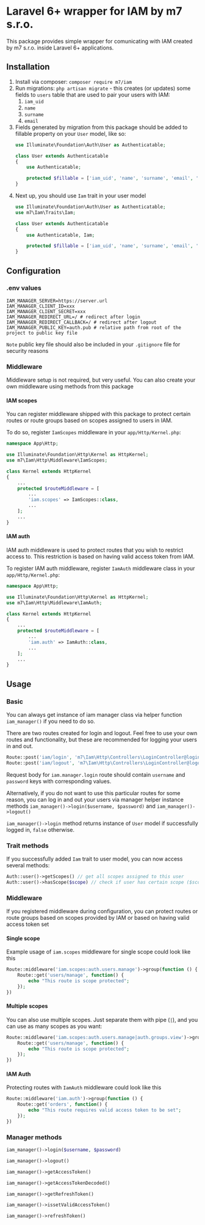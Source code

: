 # Laravel 6+ wrapper for IAM by m7 s.r.o.
This package provides simple wrapper for comunicating with IAM created by m7 s.r.o. 
inside Laravel 6+ applications.

## Installation
1. Install via composer: `composer require m7/iam`
1. Run migrations: `php artisan migrate` - this creates (or updates) some fields to `users` table that are
used to pair your users with IAM:
    1. `iam_uid`
    1. `name`
    1. `surname`
    1. `email`
1. Fields generated by migration from this package should be added to fillable property on your `User` model, 
  like so:
      ```php
      use Illuminate\Foundation\Auth\User as Authenticatable;
      
      class User extends Authenticatable
      {
          use Authenticatable;
      
          protected $fillable = ['iam_uid', 'name', 'surname', 'email', 'password'];
      }
      ```
1. Next up, you should use `Iam` trait in your user model
    ```php
    use Illuminate\Foundation\Auth\User as Authenticatable;
    use m7\Iam\Traits\Iam;
    
    class User extends Authenticatable
    {
        use Authenticatable, Iam;
    
        protected $fillable = ['iam_uid', 'name', 'surname', 'email', 'password'];
    }
    ```
## Configuration
### .env values
```dotenv
IAM_MANAGER_SERVER=https://server.url
IAM_MANAGER_CLIENT_ID=xxx
IAM_MANAGER_CLIENT_SECRET=xxx
IAM_MANAGER_REDIRECT_URL=/ # redirect after login
IAM_MANAGER_REDIRECT_CALLBACK=/ # redirect after logout
IAM_MANAGER_PUBLIC_KEY=auth.pub # relative path from root of the project to public key file
```
`Note` public key file should also be included in your `.gitignore` file for security reasons 
### Middleware
Middleware setup is not required, but very useful. You can also create your own middleware using methods from this package

#### IAM scopes
You can register middleware shipped with this package to protect
certain routes or route groups based on scopes assigned to users in IAM.

To do so, register `IamScopes` middleware in your `app/Http/Kernel.php`:

```php
namespace App\Http;

use Illuminate\Foundation\Http\Kernel as HttpKernel;
use m7\Iam\Http\Middleware\IamScopes;

class Kernel extends HttpKernel 
{
    ...
    protected $routeMiddleware = [
        ...
        'iam.scopes' => IamScopes::class,
        ...
    ];
    ...
}
```

#### IAM auth
IAM auth middleware is used to protect routes that you wish to restrict access to. This restriction is based on
having valid access token from IAM.

To register IAM auth middleware, register `IamAuth` middleware class in your `app/Http/Kernel.php`:

```php
namespace App\Http;

use Illuminate\Foundation\Http\Kernel as HttpKernel;
use m7\Iam\Http\Middleware\IamAuth;

class Kernel extends HttpKernel 
{
    ...
    protected $routeMiddleware = [
        ...
        'iam.auth' => IamAuth::class,
        ...
    ];
    ...
}
```

## Usage

### Basic
You can always get instance of iam manager class via helper function `iam_manager()` if you need to do so.

There are two routes created for login and logout. Feel free to use your own routes and functionality, but these
are recommended for logging your users in and out.
```php
Route::post('iam/login', 'm7\Iam\Http\Controllers\LoginController@login')->name('iam.manager.login');
Route::post('iam/logout', 'm7\Iam\Http\Controllers\LoginController@logout')->name('iam.manager.logout');
```
Request body for `iam.manager.login` route should contain `username` and `password` keys with corresponding values.

Alternatively, if you do not want to use this particular routes for some reason, you can log in and out your users via
manager helper instance methods `iam_manager()->login($username, $password)` and `iam_manager()->logout()`

`iam_manager()->login` method returns instance of `User` model if successfully logged in, `false` otherwise.

### Trait methods
If you successfully added `Iam` trait to user model, you can now access several methods:
```php
Auth::user()->getScopes() // get all scopes assigned to this user
Auth::user()->hasScope($scope) // check if user has certain scope ($scope can also be array, that way you can check if user has multiple scopes)
```

### Middleware
If you registered middleware during configuration, you can protect routes or route groups based on scopes
provided by IAM or based on having valid access token set

#### Single scope
Example usage of `iam.scopes` middleware for single scope could look like this
```php
Route::middleware('iam.scopes:auth.users.manage')->group(function () {
    Route::get('users/manage', function() {
        echo "This route is scope protected";
    });
})
```
#### Multiple scopes
You can also use multiple scopes. Just separate them with pipe (`|`), and you can use as many scopes as you want:
```php
Route::middleware('iam.scopes:auth.users.manage|auth.groups.view')->group(function () {
    Route::get('users/manage', function() {
        echo "This route is scope protected";
    });
})
```

#### IAM Auth
Protecting routes with `IamAuth` middleware could look like this
```php
Route::middleware('iam.auth')->group(function () {
    Route::get('orders', function() {
        echo "This route requires valid access token to be set";
    });
})
```

### Manager methods
```php
iam_manager()->login($username, $password)
```

```php
iam_manager()->logout()
```

```php
iam_manager()->getAccessToken()
```

```php
iam_manager()->getAccessTokenDecoded()
```

```php
iam_manager()->getRefreshToken()
```

```php
iam_manager()->issetValidAccessToken()
```

```php
iam_manager()->refreshToken()
```
